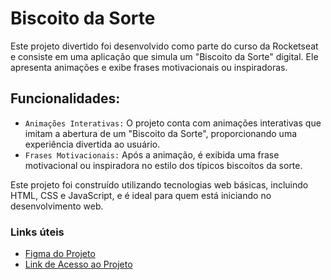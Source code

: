 # Biscoito da Sorte
Este projeto divertido foi desenvolvido como parte do curso da Rocketseat e consiste em uma aplicação que simula um "Biscoito da Sorte" digital. Ele apresenta animações e exibe frases motivacionais ou inspiradoras.

## Funcionalidades:
* `Animações Interativas:` O projeto conta com animações interativas que imitam a abertura de um "Biscoito da Sorte", proporcionando uma experiência divertida ao usuário.
* `Frases Motivacionais:` Após a animação, é exibida uma frase motivacional ou inspiradora no estilo dos típicos biscoitos da sorte.
 
Este projeto foi construído utilizando tecnologias web básicas, incluindo HTML, CSS e JavaScript, e é ideal para quem está iniciando no desenvolvimento web.

### Links úteis
* [Figma do Projeto](https://www.figma.com/community/file/1182751789348533739)
* [Link de Acesso ao Projeto](https://biscoito-da-sorte-azure.vercel.app/)




